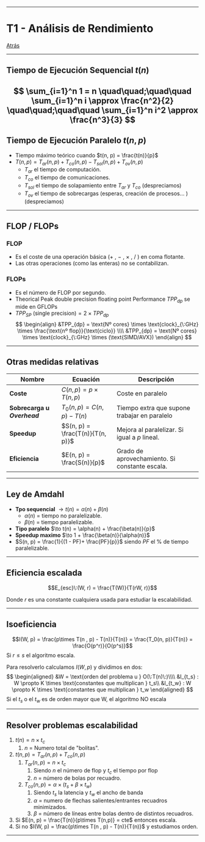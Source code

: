 
---
# T1 - Análisis de Rendimiento

[Atrás](../README.md)

---
## Tiempo de Ejecución Sequencial  $t(n)$ 

$$
\sum_{i=1}^n 1 = n \quad\quad;\quad\quad \sum_{i=1}^n i \approx \frac{n^2}{2} \quad\quad;\quad\quad \sum_{i=1}^n i^2 \approx \frac{n^3}{3}
$$
---
## Tiempo de Ejecución Paralelo $t(n, p)$ 

- Tiempo máximo teórico cuando $t(n, p) = \frac{t(n)}{p}$
- $T(n, p) = T_{ar}(n, p) + T_{co}(n, p) - T_{sol}(n, p) + T_{ov}(n, p)$
	- $T_{ar}$ el tiempo de computación.
	- $T_{co}$ el tiempo de comunicaciones.
	- $T_{sol}$ el tiempo de solapamiento entre $T_{ar}$ y $T_{co}$ (despreciamos)
	- $T_{ov}$ el tiempo de sobrecargas (esperas, creación de procesos... ) (despreciamos)
---
## FLOP / FLOPs
### FLOP
- Es el coste de una operación básica ($+$ , $-$ , $\times$ , $/$ ) en coma flotante.
- Las  otras operaciones (como las enteras) no se contabilizan.
### FLOPs
- Es el número de FLOP por segundo.
- Theorical Peak double precision floating point Performance $TPP_{dp}$ se mide en GFLOPs
- $TPP_{SP} \:\text{(single precision)} = 2\times TPP_{dp}$
$$
\begin{align}
&TPP_{dp} = \text{Nº cores} \times \text{clock}_{\:GHz} \times \frac{\text{nº flop}}{\text{ciclo}} \\\\
&TPP_{dp} = \text{Nº cores} \times \text{clock}_{\:GHz} \times (\text{SIMD/AVX})
\end{align}
$$

---

## Otras medidas relativas

| Nombre                      | Ecuación                         | Descripción                                    |
| --------------------------- | -------------------------------- | ---------------------------------------------- |
| **Coste**                   | $C(n, p) = p \times T(n, p)$     | Coste en paralelo                              |
| **Sobrecarga u *Overhead*** | $T_0(n, p) = C(n, p) - T(n)$     | Tiempo extra que supone trabajar en paralelo   |
| **Speedup**                 | $S(n, p) = \frac{T(n)}{T(n, p)}$ | Mejora al paralelizar. Si igual a $p$ lineal.  |
| **Eficiencia**              | $E(n, p) = \frac{S(n)}{p}$       | Grado de aprovechamiento. Si constante escala. |

---
## Ley de Amdahl

- **Tpo sequencial** $\to t(n) = \alpha(n) + \beta(n)$
	- $\alpha(n)$ = tiempo no paralelizable.
	- $\beta(n)$ = tiempo paralelizable.
- **Tipo paralelo** $\to t(n) = \alpha(n) + \frac{\beta(n)}{p}$
- **Speedup maximo** $\to 1 + \frac{\beta(n)}{\alpha(n)}$
- $S(n, p) = \frac{1}{(1 - PF)+ \frac{PF}{p}}$ siendo $PF$ el % de tiempo paralelizable.
---
## Eficiencia escalada

$$E_{esc}\:(W, r) = \frac{T(W)}{T(rW, r)}$$

Donde $r$ es una constante cualquiera usada para estudiar la escalabilidad.

---
## Isoeficiencia
$$I(W, p) = \frac{p\times T(n , p) - T(n)}{T(n)} = \frac{T_0(n, p)}{T(n)} = \frac{O(p^r)}{O(p^s)}$$
Si $r \leq s$ el algoritmo escala.

Para resolverlo calculamos $I(W, p)$ y dividimos en dos:
$$
\begin{aligned}
&W = \text{orden del problema u } O(\:T(n)\:)\\\\
&I_{t_s} : W \propto K \times \text{constantes que multiplican }  t_s\\
&I_{t_w} : W \propto K \times \text{constantes que multiplican }  t_w
\end{aligned}
$$
Si el $t_s$ o el $t_w$ es de orden mayor  que W, el algoritmo NO escala

---
## Resolver problemas escalabilidad
1. $t(n) = n \times t_c$
	1. $n$ = Numero total de "bolitas".
2. $t(n, p) = T_{ar}(n, p) + T_{co}(n, p)$
	1. $T_{ar}(n, p) = n \times t_c$ 
		1. Siendo $n$ el número de flop y $t_c$ el tiempo por flop
		2. $n$ = número de bolas por recuadro.
	2. $T_{co}(n, p) = \alpha \times(t_s + \beta \times t_w)$
		1. Siendo $t_s$ la latencia y $t_w$ el ancho de banda
		2. $\alpha$ = numero de flechas salientes/entrantes recuadros minimizados.
		3. $\beta$ = número de líneas entre bolas dentro de distintos recuadros.
3. Si $E(n, p) = \frac{T(n)}{p\times T(n,p)} = cte$  entonces escala.
4. Si no $I(W, p) = \frac{p\times T(n , p) - T(n)}{T(n)}$ y estudiamos orden.

---
